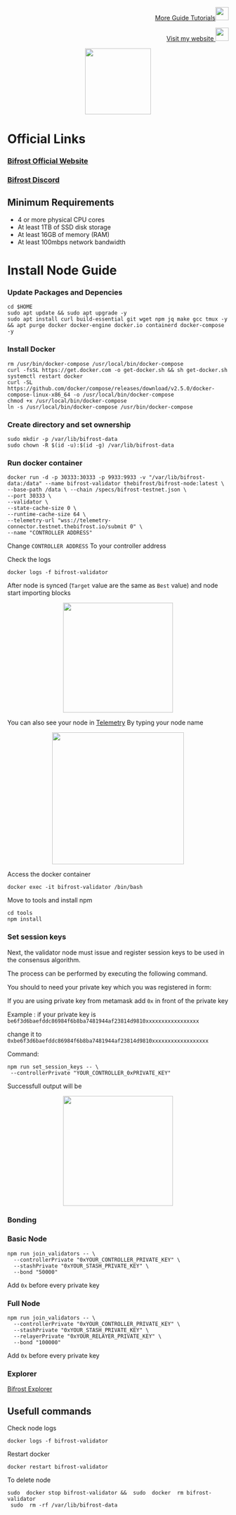 <p style="font-size:14px" align="right">
<a href="https://github.com/elangrr/testnet_guide" target="_blank">More Guide Tutorials<img src="https://avatars.githubusercontent.com/u/34649601?v=4" width="30"/></a>
</p>

<p style="font-size:14px" align="right">
<a href="https://indonode.dev/" target="_blank">Visit my website <img src="https://avatars.githubusercontent.com/u/34649601?v=4" width="30"/></a>
</p>

<p align="center">
 <img height="150" height="auto" src="https://user-images.githubusercontent.com/34649601/196217517-3e2c030f-7af3-46f2-9042-81176ce9d143.png">
</p>

# Official Links
### [Bifrost Official Website](https://www.lambda.im/)
### [Bifrost Discord](https://discord.gg/HpK7kGzXBh)

## Minimum Requirements 
- 4 or more physical CPU cores
- At least 1TB of SSD disk storage
- At least 16GB of memory (RAM)
- At least 100mbps network bandwidth

# Install Node Guide

### Update Packages and Depencies
```
cd $HOME
sudo apt update && sudo apt upgrade -y
sudo apt install curl build-essential git wget npm jq make gcc tmux -y && apt purge docker docker-engine docker.io containerd docker-compose -y
```

### Install Docker
```
rm /usr/bin/docker-compose /usr/local/bin/docker-compose
curl -fsSL https://get.docker.com -o get-docker.sh && sh get-docker.sh
systemctl restart docker
curl -SL https://github.com/docker/compose/releases/download/v2.5.0/docker-compose-linux-x86_64 -o /usr/local/bin/docker-compose
chmod +x /usr/local/bin/docker-compose
ln -s /usr/local/bin/docker-compose /usr/bin/docker-compose
```

### Create directory and set ownership
```
sudo mkdir -p /var/lib/bifrost-data
sudo chown -R $(id -u):$(id -g) /var/lib/bifrost-data
```

### Run docker container
```
docker run -d -p 30333:30333 -p 9933:9933 -v "/var/lib/bifrost-data:/data" --name bifrost-validator thebifrost/bifrost-node:latest \ 
--base-path /data \ --chain /specs/bifrost-testnet.json \ 
--port 30333 \ 
--validator \ 
--state-cache-size 0 \ 
--runtime-cache-size 64 \ 
--telemetry-url "wss://telemetry-connector.testnet.thebifrost.io/submit 0" \ 
--name "CONTROLLER ADDRESS"
```
Change `CONTROLLER ADDRESS` To your controller address

Check the logs 
```
docker logs -f bifrost-validator
```

After node is synced (`Target` value are the same as `Best` value) and node start importing blocks
<p align="center">
 <img height="250" height="auto" src="https://user-images.githubusercontent.com/34649601/196219287-e925f558-b795-4597-b42c-f8b8018481bf.png">
</p>

You can also see your node in [Telemetry](https://telemetry.testnet.thebifrost.io/#/0x15b34a3b7443c73fa1f687cce2d8e5981f6a2eaad54809a6b6af28e83d2adaff) By typing your node name
<p align="center">
 <img height="300" height="auto" src="https://user-images.githubusercontent.com/34649601/196220022-086fe23b-eb07-4fcd-bdc1-37072a858dad.png">
</p>

Access the docker container
```
docker exec -it bifrost-validator /bin/bash
```

Move to tools and install npm
```
cd tools
npm install
```

### Set session keys
Next, the validator node must issue and register session keys to be used in the consensus algorithm. 

The process can be performed by executing the following command. 

You should to need your private key which you was registered in form: 

If you are using private key from metamask add `0x` in front of the private key
 
Example : if your private key is `be6f3d6baefddc86984f6b8ba7481944af23814d9810xxxxxxxxxxxxxxxxx`

change it to `0xbe6f3d6baefddc86984f6b8ba7481944af23814d9810xxxxxxxxxxxxxxxxxx`

Command:
```
npm run set_session_keys -- \
 --controllerPrivate "YOUR_CONTROLLER_0xPRIVATE_KEY"
```
Successfull output will be
<p align="center">
 <img height="250" height="auto" src="https://user-images.githubusercontent.com/34649601/196214834-69851229-7b22-4b7b-8659-2489a4d74682.png">
</p>

### Bonding

### Basic Node
```
npm run join_validators -- \
  --controllerPrivate "0xYOUR_CONTROLLER_PRIVATE_KEY" \
  --stashPrivate "0xYOUR_STASH_PRIVATE_KEY" \
  --bond "50000"
```
Add `0x` before every private key

### Full Node
```
npm run join_validators -- \
  --controllerPrivate "0xYOUR_CONTROLLER_PRIVATE_KEY" \
  --stashPrivate "0xYOUR_STASH_PRIVATE_KEY" \
  --relayerPrivate "0xYOUR_RELAYER_PRIVATE_KEY" \
  --bond "100000"
```
Add `0x` before every private key

### Explorer
[Bifrost Explorer](https://explorer.testnet.thebifrost.io/validators-tier-full)

## Usefull commands

Check node logs
```
docker logs -f bifrost-validator
```

Restart docker
```
docker restart bifrost-validator
```

To delete node
```
sudo  docker stop bifrost-validator &&  sudo  docker  rm bifrost-validator
 sudo  rm -rf /var/lib/bifrost-data
```
